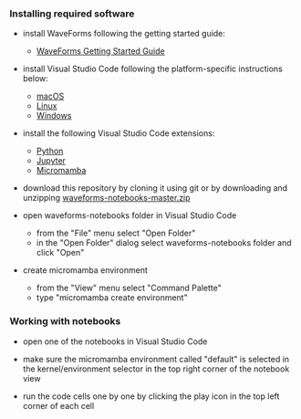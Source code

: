 ### Installing required software

- install WaveForms following the getting started guide:
  - [WaveForms Getting Started Guide](https://digilent.com/reference/software/waveforms/waveforms-3/getting-started-guide)

- install Visual Studio Code following the platform-specific instructions below:
  - [macOS](https://code.visualstudio.com/docs/setup/mac)
  - [Linux](https://code.visualstudio.com/docs/setup/linux)
  - [Windows](https://code.visualstudio.com/docs/setup/windows)

- install the following Visual Studio Code extensions:
  - [Python](https://marketplace.visualstudio.com/items?itemName=ms-python.python)
  - [Jupyter](https://marketplace.visualstudio.com/items?itemName=ms-toolsai.jupyter)
  - [Micromamba](https://marketplace.visualstudio.com/items?itemName=corker.vscode-micromamba)

- download this repository by cloning it using git or by downloading and unzipping [waveforms-notebooks-master.zip](https://github.com/pavel-demin/waveforms-notebooks/archive/refs/heads/master.zip)

- open waveforms-notebooks folder in Visual Studio Code
  - from the "File" menu select "Open Folder"
  - in the "Open Folder" dialog select waveforms-notebooks folder and click "Open"

- create micromamba environment
  - from the "View" menu select "Command Palette"
  - type "micromamba create environment"

### Working with notebooks

- open one of the notebooks in Visual Studio Code

- make sure the micromamba environment called "default" is selected in the kernel/environment selector in the top right corner of the notebook view

- run the code cells one by one by clicking the play icon in the top left corner of each cell
